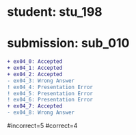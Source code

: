# student: stu_198
# submission: sub_010

```diff
+ ex04_0: Accepted
+ ex04_1: Accepted
+ ex04_2: Accepted
- ex04_3: Wrong Answer
! ex04_4: Presentation Error
! ex04_5: Presentation Error
! ex04_6: Presentation Error
+ ex04_7: Accepted
- ex04_8: Wrong Answer
```
#incorrect=5
#correct=4
